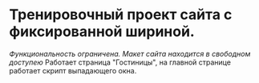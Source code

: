 # Тренировочный проект сайта с фиксированной шириной.
_Функциональность ограничена._
_Макет сайта находится в свободном доступею_
Работает страница "Гостиницы", на главной странице работает скрипт выпадающего окна.
